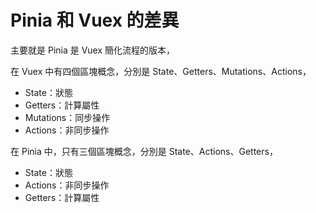# Pinia 和 Vuex 的差異

主要就是 Pinia 是 Vuex 簡化流程的版本，

在 Vuex 中有四個區塊概念，分別是 State、Getters、Mutations、Actions，

- State：狀態
- Getters：計算屬性
- Mutations：同步操作
- Actions：非同步操作

在 Pinia 中，只有三個區塊概念，分別是 State、Actions、Getters，

- State：狀態
- Actions：非同步操作
- Getters：計算屬性
